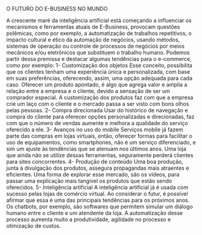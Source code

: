 O FUTURO DO E-BUSINESS NO MUNDO

A crescente maré da inteligência artificial está começando a influenciar os mecanismos e ferramentas atuais de E-Business, provocam questões polêmicas, como por exemplo, a automatização de trabalhos repetitivos, o impacto cultural e ético da automação de negócios, usando métodos, sistemas de operação ou controle de processos de negócios por meios mecânicos e/ou eletrônicos que substituem o trabalho humano. 
Podemos partir dessa premissa e destacar algumas tendências para o e-commerce, como por exemplo:
1- Customização dos objetos
Esse conceito, possibilita que os clientes tenham uma experiência única e personalizada, com base em suas preferências, oferecendo, assim, uma opção adequada para cada caso. Oferecer um produto apontado, é algo que agrega valor e amplia a relação entre a empresa e o cliente, devido a sensação de ser um comprador especial. A customização dos produtos faz com que a empresa crie um laço com o cliente e o mercado passa a ser visto com bons olhos pelas pessoas.
2- Compra direcionada
Usar do histórico de navegação e compra do cliente para oferecer opções personalizadas e direcionadas, faz com que o número de vendas aumente e melhora a qualidade do serviço oferecido a ele. 
3- Avanços no uso do mobile
Serviços mobile já fazem parte das compras em lojas virtuais, então, oferecer formas para facilitar o uso de equipamentos, como smartphones, não é um serviço diferenciado, e sim um ajuste às tendências que se atenuam nos últimos anos. Uma loja que ainda não se utilize dessas ferramentas, seguramente perderá clientes para sites concorrentes.
4- Produção de conteúdo
Uma boa produção, junta à divulgação dos produtos, assegura propagandas mais atraentes e eficientes. Uma forma de explorar esse mercado, são os vídeos, para passar uma explicação mais tangível os produtos que estão sendo oferecidos. 
5- Inteligência artificial
A inteligência artificial já é usada com sucesso pelas lojas de comércio virtual. Ao considerar o futur, é possível afirmar que essa é uma das principais tendências para os próximos anos. Os chatbots, por exemplo, são softwares que permitem simular um diálogo humano entre o cliente e um atendente da loja. A automatização desse processo aumenta muito a produtividade, agilidade no processo e otimização de custos. 
